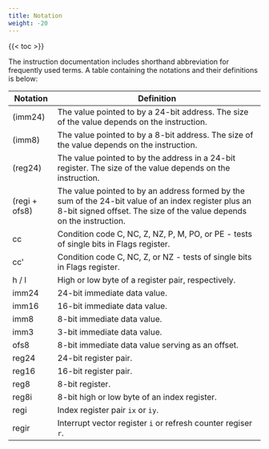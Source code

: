 ```yaml
---
title: Notation
weight: -20
---
```


{{< toc >}}

The instruction documentation includes shorthand abbreviation for frequently used terms. A table containing the notations and their definitions is below:

| Notation      | Definition                                                                                                                                                                   |
|---------------|------------------------------------------------------------------------------------------------------------------------------------------------------------------------------|
| (imm24)       | The value pointed to by a 24-bit address. The size of the value depends on the instruction.                                                                                  |
| (imm8)        | The value pointed to by a 8-bit address. The size of the value depends on the instruction.                                                                                   |
| (reg24)       | The value pointed to by the address in a 24-bit register. The size of the value depends on the instruction.                                                                  |
| (regi + ofs8) | The value pointed to by an address formed by the sum of the 24-bit value of an index register plus an 8-bit signed offset. The size of the value depends on the instruction. |
| cc            | Condition code C, NC, Z, NZ, P, M, PO, or PE - tests of single bits in Flags register.                                                                                       |
| cc'           | Condition code C, NC, Z, or NZ - tests of single bits in Flags register.                                                                                                     |
| h / l         | High or low byte of a register pair, respectively.                                                                                                                           |
| imm24         | 24-bit immediate data value.                                                                                                                                                 |
| imm16         | 16-bit immediate data value.                                                                                                                                                 |
| imm8          | 8-bit immediate data value.                                                                                                                                                  |
| imm3          | 3-bit immediate data value.                                                                                                                                                  |
| ofs8          | 8-bit immediate data value serving as an offset.                                                                                                                             |
| reg24         | 24-bit register pair.                                                                                                                                                        |
| reg16         | 16-bit register pair.                                                                                                                                                        |
| reg8          | 8-bit register.                                                                                                                                                              |
| reg8i         | 8-bit high or low byte of an index register.                                                                                                                                 |
| regi          | Index register pair `ix` or `iy`.                                                                                                                                            |
| regir         | Interrupt vector register `i` or refresh counter regiser `r`.                                                                                                                |
